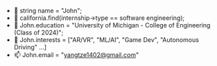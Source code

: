- 👋 string name = "John";
- 👀 california.find(internship->type == software engineering);
- 🌱 John.education = "University of Michigan - College of Engineering (Class of 2024)";
- 💞️ John.interests = ["AR/VR", "ML/AI", "Game Dev", "Autonomous Driving" ...]
- 📫 John.email = "yangtze1402@gmail.com"
